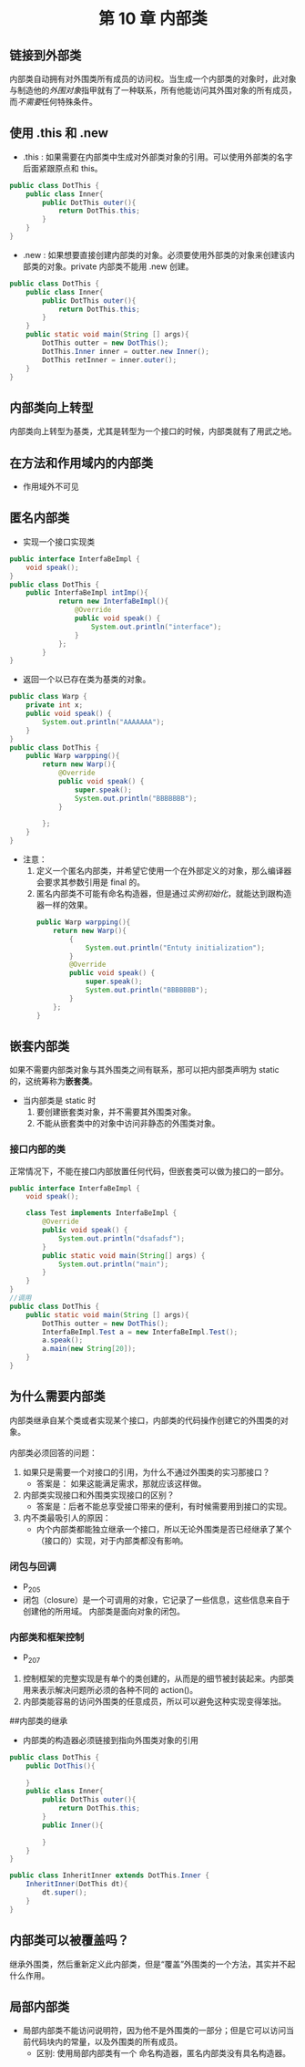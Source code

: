 # <center> 第 10 章  内部类 </center> #
## 链接到外部类
内部类自动拥有对外围类所有成员的访问权。当生成一个内部类的对象时，此对象与制造他的*外围对象*指甲就有了一种联系，所有他能访问其外围对象的所有成员，而*不需要*任何特殊条件。
## 使用 .this 和 .new
- .this : 如果需要在内部类中生成对外部类对象的引用。可以使用外部类的名字后面紧跟原点和 this。 
```java
public class DotThis {
	public class Inner{
		public DotThis outer(){
			return DotThis.this;
		}
	}
}
```
- .new :  如果想要直接创建内部类的对象。必须要使用外部类的对象来创建该内部类的对象。private 内部类不能用 .new 创建。
```java
public class DotThis {
	public class Inner{
		public DotThis outer(){
			return DotThis.this;
		}
	}
	public static void main(String [] args){
		DotThis outter = new DotThis();
		DotThis.Inner inner = outter.new Inner();
		DotThis retInner = inner.outer(); 
	}
}
```

## 内部类向上转型
内部类向上转型为基类，尤其是转型为一个接口的时候，内部类就有了用武之地。

## 在方法和作用域内的内部类
- 作用域外不可见
## 匿名内部类
- 实现一个接口实现类
```java
public interface InterfaBeImpl {
	void speak();
}
public class DotThis {
    public InterfaBeImpl intImp(){
            return new InterfaBeImpl(){
                @Override
                public void speak() {
                    System.out.println("interface");
                }
            };
        }
}
```
- 返回一个以已存在类为基类的对象。
```java
public class Warp {
	private int x;
	public void speak() {
		System.out.println("AAAAAAA");
	}
}
public class DotThis {
    public Warp warpping(){
		return new Warp(){
			@Override
			public void speak() {
				super.speak();
				System.out.println("BBBBBBB");
			}
			
		};
	}
}

```

- 注意：
    1. 定义一个匿名内部类，并希望它使用一个在外部定义的对象，那么编译器会要求其参数引用是 final 的。
    2. 匿名内部类不可能有命名构造器，但是通过*实例初始化*，就能达到跟构造器一样的效果。
        ```java
        public Warp warpping(){
            return new Warp(){
                {
                    System.out.println("Entuty initialization");
                }
                @Override
                public void speak() {
                    super.speak();
                    System.out.println("BBBBBBB");
                }	
            };
	    }

        ```

## 嵌套内部类
如果不需要内部类对象与其外围类之间有联系，那可以把内部类声明为 static 的，这统筹称为**嵌套类**。
- 当内部类是 static 时
    1. 要创建嵌套类对象，并不需要其外围类对象。
    2. 不能从嵌套类中的对象中访问非静态的外围类对象。

### 接口内部的类
正常情况下，不能在接口内部放置任何代码，但嵌套类可以做为接口的一部分。
```java
public interface InterfaBeImpl {
	void speak();

	class Test implements InterfaBeImpl {
		@Override
		public void speak() {
			System.out.println("dsafadsf");
		}
		public static void main(String[] args) {
			System.out.println("main");
		}
	}
}
//调用
public class DotThis {
	public static void main(String [] args){
		DotThis outter = new DotThis();
		InterfaBeImpl.Test a = new InterfaBeImpl.Test();
		a.speak();
		a.main(new String[20]);
	}
}
```

## 为什么需要内部类
内部类继承自某个类或者实现某个接口，内部类的代码操作创建它的外围类的对象。<br><br>
内部类必须回答的问题：

1. 如果只是需要一个对接口的引用，为什么不通过外围类的实习那接口？<br>
    - 答案是： 如果这能满足需求，那就应该这样做。
2. 内部类实现接口和外围类实现接口的区别？
    - 答案是：后者不能总享受接口带来的便利，有时候需要用到接口的实现。
3. 内不类最吸引人的原因：
    - 内个内部类都能独立继承一个接口，所以无论外围类是否已经继承了某个（接口的）实现，对于内部类都没有影响。

### 闭包与回调
- P<sub>205</sub>
- 闭包（closure）是一个可调用的对象，它记录了一些信息，这些信息来自于创建他的所用域。 内部类是面向对象的闭包。

### 内部类和框架控制
- P<sub>207</sub>
1. 控制框架的完整实现是有单个的类创建的，从而是的细节被封装起来。内部类用来表示解决问题所必须的各种不同的 action()。
2. 内部类能容易的访问外围类的任意成员，所以可以避免这种实现变得笨拙。

##内部类的继承
- 内部类的构造器必须链接到指向外围类对象的引用
```java
public class DotThis {	
	public DotThis(){
		
	}
	public class Inner{
		public DotThis outer(){
			return DotThis.this;
		}
		public Inner(){
			
		}
	}
}

public class InheritInner extends DotThis.Inner {
	InheritInner(DotThis dt){
		dt.super();
	}
}
```
## 内部类可以被覆盖吗？
继承外围类，然后重新定义此内部类，但是“覆盖”外围类的一个方法，其实并不起什么作用。
## 局部内部类
- 局部内部类不能访问说明符，因为他不是外围类的一部分；但是它可以访问当前代码块内的常量，以及外围类的所有成员。
    - 区别: 使用局部内部类有一个 命名构造器，匿名内部类没有具名构造器。

